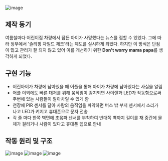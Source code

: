 ![image](https://user-images.githubusercontent.com/48341382/71476290-99f49500-2827-11ea-8b4d-ac5347345461.png)

## 제작 동기

여름철마다 어린이집 차량에서 잠든 아이가 사망했다는 뉴스를 접할 수 있었다. 그에 따라 정부에서 '슬리핑 차일드 체크'라는 제도를 실시하게 되었다. 하지만 이 방식은 단점이 많고 관리가 잘 되지 않고 있어 이를 개선하기 위한 <b>Don't worry mama papa</b>를 생각하게 되었다.


## 구현 기능 

- 어린아이가 차량에 남아있을 때 어플을 통해 아이가 차량에 남아있다는 사실을 알림
- 어플 이외에도 빠른 대처를 위해 움직임이 감지되면 사이렌과 LED가 작동함으로써 주변에 있는 사람들이 알아차릴 수 있게 함
- 천장에 PIR 센서를 달아 사람의 움직임을 파악하면 버스 밖 부저 센서에서 소리가 나고 LED가 켜지고 휴대폰으로 문자 전송
- 각 줄 마다 한쪽 벽면에 초음파 센서를 부착하여 반대쪽 벽까지 길이를 재 중간에 물체가 걸리거나 사람이 있다고 휴대폰 앱으로 안내 


## 작동 원리 및 구조
![image](https://github.com/minnnnji/SW_DON-T_WORRY_MAMA_PAPA/blob/master/KakaoTalk_20191203_124259658_02.jpg)
![image](https://github.com/minnnnji/SW_DON-T_WORRY_MAMA_PAPA/blob/master/KakaoTalk_20191218_141847782.jpg)
![image](https://github.com/minnnnji/SW_DON-T_WORRY_MAMA_PAPA/blob/master/KakaoTalk_20191218_141847894.jpg)
